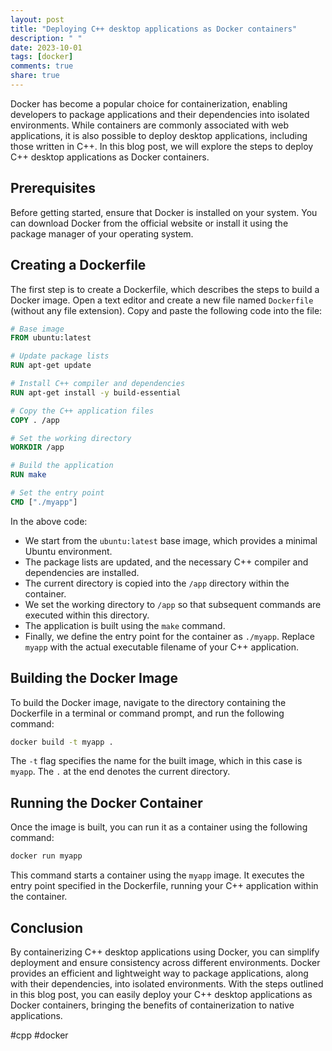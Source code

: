 ```yaml
---
layout: post
title: "Deploying C++ desktop applications as Docker containers"
description: " "
date: 2023-10-01
tags: [docker]
comments: true
share: true
---
```


Docker has become a popular choice for containerization, enabling developers to package applications and their dependencies into isolated environments. While containers are commonly associated with web applications, it is also possible to deploy desktop applications, including those written in C++. In this blog post, we will explore the steps to deploy C++ desktop applications as Docker containers.

## Prerequisites

Before getting started, ensure that Docker is installed on your system. You can download Docker from the official website or install it using the package manager of your operating system.

## Creating a Dockerfile

The first step is to create a Dockerfile, which describes the steps to build a Docker image. Open a text editor and create a new file named `Dockerfile` (without any file extension). Copy and paste the following code into the file:

```Dockerfile
# Base image
FROM ubuntu:latest

# Update package lists
RUN apt-get update

# Install C++ compiler and dependencies
RUN apt-get install -y build-essential

# Copy the C++ application files
COPY . /app

# Set the working directory
WORKDIR /app

# Build the application
RUN make

# Set the entry point
CMD ["./myapp"]
```

In the above code:

- We start from the `ubuntu:latest` base image, which provides a minimal Ubuntu environment.
- The package lists are updated, and the necessary C++ compiler and dependencies are installed.
- The current directory is copied into the `/app` directory within the container.
- We set the working directory to `/app` so that subsequent commands are executed within this directory.
- The application is built using the `make` command.
- Finally, we define the entry point for the container as `./myapp`. Replace `myapp` with the actual executable filename of your C++ application.

## Building the Docker Image

To build the Docker image, navigate to the directory containing the Dockerfile in a terminal or command prompt, and run the following command:

```bash
docker build -t myapp .
```

The `-t` flag specifies the name for the built image, which in this case is `myapp`. The `.` at the end denotes the current directory.

## Running the Docker Container

Once the image is built, you can run it as a container using the following command:

```bash
docker run myapp
```

This command starts a container using the `myapp` image. It executes the entry point specified in the Dockerfile, running your C++ application within the container.

## Conclusion

By containerizing C++ desktop applications using Docker, you can simplify deployment and ensure consistency across different environments. Docker provides an efficient and lightweight way to package applications, along with their dependencies, into isolated environments. With the steps outlined in this blog post, you can easily deploy your C++ desktop applications as Docker containers, bringing the benefits of containerization to native applications.

#cpp #docker
